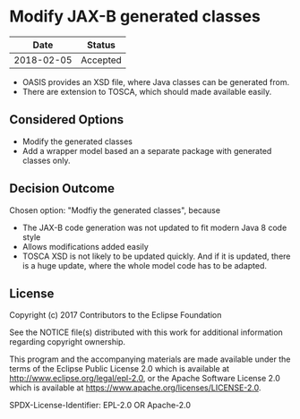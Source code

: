 # Modify JAX-B generated classes

| Date | Status |
| -- | -- |
| 2018-02-05 | Accepted |

- OASIS provides an XSD file, where Java classes can be generated from.
- There are extension to TOSCA, which should made available easily.

## Considered Options

* Modify the generated classes
* Add a wrapper model based an a separate package with generated classes only.

## Decision Outcome

Chosen option: "Modfiy the generated classes", because
- The JAX-B code generation was not updated to fit modern Java 8 code style
- Allows modifications added easily
- TOSCA XSD is not likely to be updated quickly. And if it is updated, there is a huge update, where the whole model code has to be adapted.

## License

Copyright (c) 2017 Contributors to the Eclipse Foundation

See the NOTICE file(s) distributed with this work for additional
information regarding copyright ownership.

This program and the accompanying materials are made available under the
terms of the Eclipse Public License 2.0 which is available at
http://www.eclipse.org/legal/epl-2.0, or the Apache Software License 2.0
which is available at https://www.apache.org/licenses/LICENSE-2.0.

SPDX-License-Identifier: EPL-2.0 OR Apache-2.0
